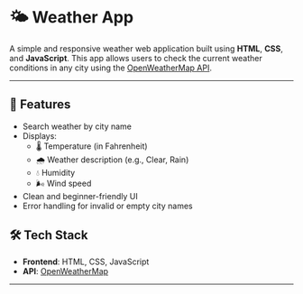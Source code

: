 
# 🌤️ Weather App

A simple and responsive weather web application built using **HTML**, **CSS**, and **JavaScript**. This app allows users to check the current weather conditions in any city using the [OpenWeatherMap API](https://openweathermap.org/api).

---
## 🚀 Features

- Search weather by city name
- Displays:
  - 🌡️ Temperature (in Fahrenheit)
  - 🌧️ Weather description (e.g., Clear, Rain)
  - 💧 Humidity
  - 🌬️ Wind speed
- Clean and beginner-friendly UI
- Error handling for invalid or empty city names

## 🛠️ Tech Stack

- **Frontend**: HTML, CSS, JavaScript
- **API**: [OpenWeatherMap](https://openweathermap.org/api)

---
